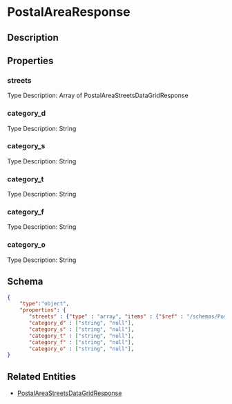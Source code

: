 # PostalAreaResponse
## Description

## Properties
### streets


Type Description: Array of PostalAreaStreetsDataGridResponse
### category_d


Type Description: String
### category_s


Type Description: String
### category_t


Type Description: String
### category_f


Type Description: String
### category_o


Type Description: String

## Schema
```json
{
    "type":"object",
    "properties": {
       "streets" : {"type" : "array", "items" : {"$ref" : "/schemas/PostalAreaStreetsDataGrid"},
       "category_d" : ["string", "null"],
       "category_s" : ["string", "null"],
       "category_t" : ["string", "null"],
       "category_f" : ["string", "null"],
       "category_o" : ["string", "null"],
}
```

## Related Entities
- [PostalAreaStreetsDataGridResponse](PostalAreaStreetsDataGridResponse.md)

